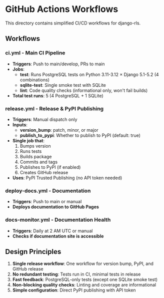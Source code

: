 # GitHub Actions Workflows

This directory contains simplified CI/CD workflows for django-rls.

## Workflows

### ci.yml - Main CI Pipeline
- **Triggers**: Push to main/develop, PRs to main
- **Jobs**:
  - **test**: Runs PostgreSQL tests on Python 3.11-3.12 × Django 5.1-5.2 (4 combinations)
  - **sqlite-test**: Single smoke test with SQLite
  - **lint**: Code quality checks (informational only, won't fail builds)
- **Total test runs**: 5 (4 PostgreSQL + 1 SQLite)

### release.yml - Release & PyPI Publishing
- **Triggers**: Manual dispatch only
- **Inputs**:
  - **version_bump**: patch, minor, or major
  - **publish_to_pypi**: Whether to publish to PyPI (default: true)
- **Single job that**:
  1. Bumps version
  2. Runs tests
  3. Builds package
  4. Commits and tags
  5. Publishes to PyPI (if enabled)
  6. Creates GitHub release
- **Uses**: PyPI Trusted Publishing (no API token needed)

### deploy-docs.yml - Documentation
- **Triggers**: Push to main or manual
- **Deploys documentation to GitHub Pages**

### docs-monitor.yml - Documentation Health
- **Triggers**: Daily at 2 AM UTC or manual
- **Checks if documentation site is accessible**

## Design Principles

1. **Single release workflow**: One workflow for version bump, PyPI, and GitHub release
2. **No redundant testing**: Tests run in CI, minimal tests in release
3. **Fast feedback**: PostgreSQL-only tests (except one SQLite smoke test)
4. **Non-blocking quality checks**: Linting and coverage are informational
5. **Simple configuration**: Direct PyPI publishing with API token